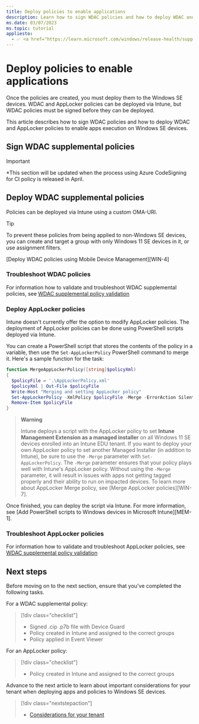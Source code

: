 ```yaml
---
title: Deploy policies to enable applications
description: Learn how to sign WDAC policies and how to deploy WDAC and AppLocker policies to enable apps execution on Windows SE devices.
ms.date: 03/07/2023
ms.topic: tutorial
appliesto:
  - ✅ <a href="https://learn.microsoft.com/windows/release-health/supported-versions-windows-client" target="_blank">Windows 11 SE, version 22H2 and later</a>
---
```


# Deploy policies to enable applications

Once the policies are created, you must deploy them to the Windows SE devices.
WDAC and AppLocker policies can be deployed via Intune, but WDAC policies must be signed before they can be deployed.

This article describes how to sign WDAC policies and how to deploy WDAC and AppLocker policies to enable apps execution on Windows SE devices.

## Sign WDAC supplemental policies

> [!IMPORTANT]
> *This section will be updated when the process using Azure CodeSigning for CI policy is released in April.

## Deploy WDAC supplemental policies

Policies can be deployed via Intune using a custom OMA-URI.

> [!TIP]
> To prevent these policies from being applied to non-Windows SE devices, you can create and target a group with only Windows 11 SE devices in it, or use assignment filters.

[Deploy WDAC policies using Mobile Device Management][WIN-4]

### Troubleshoot WDAC policies

For information how to validate and troubleshoot WDAC supplemental policies, see [WDAC supplemental policy validation](./troubleshoot.md#wdac-supplemental-policy-validation)


### Deploy AppLocker policies

Intune doesn't currently offer the option to modify AppLocker policies. The deployment of AppLocker policies can be done using PowerShell scripts deployed via Intune.

You can create a PowerShell script that stores the contents of the policy in a variable, then use the `Set-AppLockerPolicy` PowerShell command to merge it. Here's a sample function for the task:

```PowerShell
function MergeAppLockerPolicy([string]$policyXml)
{
  $policyFile = '.\AppLockerPolicy.xml'
  $policyXml | Out-File $policyFile
  Write-Host "Merging and setting AppLocker policy"
  Set-AppLockerPolicy -XmlPolicy $policyFile -Merge -ErrorAction SilentlyContinue
  Remove-Item $policyFile
}
```

> **Warning**
>
> Intune deploys a script with the AppLocker policy to set **Intune Management Extension as a managed installer** on all Windows 11 SE devices enrolled into an Intune EDU tenant. If you want to deploy your own AppLocker policy to set another Managed Installer (in addition to Intune), be sure to use the `-Merge` parameter with `Set-AppLockerPolicy`. The `-Merge` parameter ensures that your policy plays well with Intune's AppLocker policy. Without using the `-Merge` parameter, it will result in issues with apps not getting tagged properly and their ability to run on impacted devices. To learn more about AppLocker Merge policy, see [Merge AppLocker policies][WIN-7].

Once finished, you can deploy the script via Intune. For more information, see [Add PowerShell scripts to Windows devices in Microsoft Intune][MEM-1].

### Troubleshoot AppLocker policies

For information how to validate and troubleshoot AppLocker policies, see [WDAC supplemental policy validation](./troubleshoot.md#applocker---msi-and-script)

## Next steps

Before moving on to the next section, ensure that you've completed the following tasks.

For a WDAC supplemental policy:

> [!div class="checklist"]
> - Signed .cip .p7b file with Device Guard
> - Policy created in Intune and assigned to the correct groups
> - Policy applied in Event Viewer

For an AppLocker policy:

> [!div class="checklist"]
> - Policy created in Intune and assigned to the correct groups

Advance to the next article to learn about important considerations for your tenant when deploying apps and policies to Windows SE devices.

> [!div class="nextstepaction"]
> - [Considerations for your tenant](considerations.md)